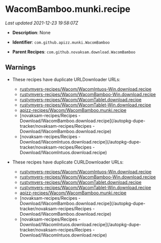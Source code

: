 # WacomBamboo.munki.recipe

_Last updated 2021-12-23 19:58:07Z_

- **Description**: None

- **Identifier**: `com.github.apizz.munki.WacomBamboo`

- **Parent Recipes**: `com.github.novaksam.download.WacomBamboo`

## Warnings

- These recipes have duplicate URLDownloader URLs:
    - [rustymyers-recipes/Wacom/WacomIntuos-Win.download.recipe](/autopkg-dupe-tracker/rustymyers-recipes/Wacom/WacomIntuos-Win.download.recipe)
    - [rustymyers-recipes/Wacom/WacomBamboo-Win.download.recipe](/autopkg-dupe-tracker/rustymyers-recipes/Wacom/WacomBamboo-Win.download.recipe)
    - [rustymyers-recipes/Wacom/WacomTablet.download.recipe](/autopkg-dupe-tracker/rustymyers-recipes/Wacom/WacomTablet.download.recipe)
    - [rustymyers-recipes/Wacom/WacomTablet-Win.download.recipe](/autopkg-dupe-tracker/rustymyers-recipes/Wacom/WacomTablet-Win.download.recipe)
    - [apizz-recipes/Wacom/WacomBamboo.munki.recipe](/autopkg-dupe-tracker/apizz-recipes/Wacom/WacomBamboo.munki.recipe)
    - [novaksam-recipes/Recipes - Download/WacomBamboo.download.recipe](/autopkg-dupe-tracker/novaksam-recipes/Recipes - Download/WacomBamboo.download.recipe)
    - [novaksam-recipes/Recipes - Download/WacomIntuos.download.recipe](/autopkg-dupe-tracker/novaksam-recipes/Recipes - Download/WacomIntuos.download.recipe)

- These recipes have duplicate CURLDownloader URLs:
    - [rustymyers-recipes/Wacom/WacomIntuos-Win.download.recipe](/autopkg-dupe-tracker/rustymyers-recipes/Wacom/WacomIntuos-Win.download.recipe)
    - [rustymyers-recipes/Wacom/WacomBamboo-Win.download.recipe](/autopkg-dupe-tracker/rustymyers-recipes/Wacom/WacomBamboo-Win.download.recipe)
    - [rustymyers-recipes/Wacom/WacomTablet.download.recipe](/autopkg-dupe-tracker/rustymyers-recipes/Wacom/WacomTablet.download.recipe)
    - [rustymyers-recipes/Wacom/WacomTablet-Win.download.recipe](/autopkg-dupe-tracker/rustymyers-recipes/Wacom/WacomTablet-Win.download.recipe)
    - [apizz-recipes/Wacom/WacomBamboo.munki.recipe](/autopkg-dupe-tracker/apizz-recipes/Wacom/WacomBamboo.munki.recipe)
    - [novaksam-recipes/Recipes - Download/WacomBamboo.download.recipe](/autopkg-dupe-tracker/novaksam-recipes/Recipes - Download/WacomBamboo.download.recipe)
    - [novaksam-recipes/Recipes - Download/WacomIntuos.download.recipe](/autopkg-dupe-tracker/novaksam-recipes/Recipes - Download/WacomIntuos.download.recipe)